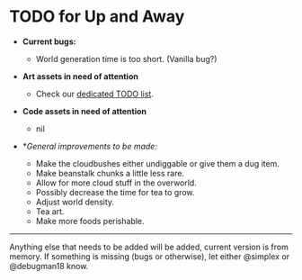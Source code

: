 # TODO for Up and Away

+ **Current bugs:**

	+ World generation time is too short. (Vanilla bug?)

+ **Art assets in need of attention**

	+ Check our [dedicated TODO list](TODO_ART.md).

+ **Code assets in need of attention**

	+ nil

+ **General improvements to be made:*

	+ Make the cloudbushes either undiggable or give them a dug item.
	+ Make beanstalk chunks a little less rare.
	+ Allow for more cloud stuff in the overworld.
	+ Possibly decrease the time for tea to grow.
	+ Adjust world density.
	+ Tea art.
	+ Make more foods perishable.

******

Anything else that needs to be added will be added, current version is from memory. 
If something is missing (bugs or otherwise), let either @simplex or @debugman18 know.

<!--
vim: ft=markdown nofoldenable
-->
